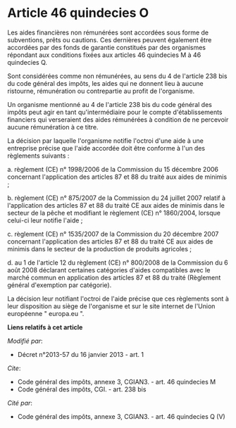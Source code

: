 # Article 46 quindecies O

Les aides financières non rémunérées sont accordées sous forme de subventions, prêts ou cautions. Ces dernières peuvent
également être accordées par des fonds de garantie constitués par des organismes répondant aux conditions fixées aux articles
46 quindecies M à 46 quindecies Q. 

Sont considérées comme non rémunérées, au sens du 4 de l'article 238 bis du code général des impôts, les aides qui ne donnent
lieu à aucune ristourne, rémunération ou contrepartie au profit de l'organisme.

Un organisme mentionné au 4 de l'article 238 bis du code général des impôts peut agir en tant qu'intermédiaire pour le compte
d'établissements financiers qui verseraient des aides rémunérées à condition de ne percevoir aucune rémunération à ce titre.

La décision par laquelle l'organisme notifie l'octroi d'une aide à une entreprise précise que l'aide accordée doit être
conforme à l'un des règlements suivants :

a. règlement (CE) n° 1998/2006 de la Commission du 15 décembre 2006 concernant l'application des articles 87 et 88 du traité
aux aides de minimis ;

b. règlement (CE) n° 875/2007 de la Commission du 24 juillet 2007 relatif à l'application des articles 87 et 88 du traité CE
aux aides de minimis dans le secteur de la pêche et modifiant le règlement (CE) n° 1860/2004, lorsque celui-ci leur notifie
l'aide ;

c. règlement (CE) n° 1535/2007 de la Commission du 20 décembre 2007 concernant l'application des articles 87 et 88 du traité
CE aux aides de minimis dans le secteur de la production de produits agricoles ;

d. au 1 de l'article 12 du règlement (CE) n° 800/2008 de la Commission du 6 août 2008 déclarant certaines catégories d'aides
compatibles avec le marché commun en application des articles 87 et 88 du traité (Règlement général d'exemption par
catégorie).

La décision leur notifiant l'octroi de l'aide précise que ces règlements sont à leur disposition au siège de l'organisme et
sur le site internet de l'Union européenne " europa.eu ".

**Liens relatifs à cet article**

_Modifié par_:

  - Décret n°2013-57 du 16 janvier 2013 - art. 1

_Cite_:

  - Code général des impôts, annexe 3, CGIAN3. - art. 46 quindecies M
  - Code général des impôts, CGI. - art. 238 bis

_Cité par_:

  - Code général des impôts, annexe 3, CGIAN3. - art. 46 quindecies Q (V)
